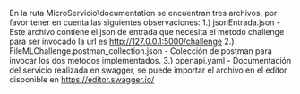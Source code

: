 

En la ruta MicroServicio\documentation se encuentran tres archivos, por favor tener en cuenta las siguientes observaciones:
1.) jsonEntrada.json - Este archivo contiene el json de entrada que necesita el metodo challenge para ser invocado la url es http://127.0.0.1:5000/challenge
2.) FileMLChallenge.postman_collection.json - Colección de postman para invocar los dos metodos implementados.
3.) openapi.yaml - Documentación del servicio realizada en swagger, se puede importar el archivo en el editor disponible en https://editor.swagger.io/
